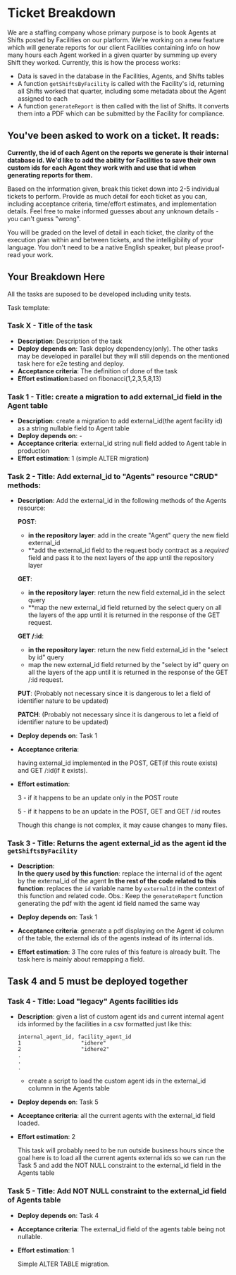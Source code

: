 # Ticket Breakdown
We are a staffing company whose primary purpose is to book Agents at Shifts posted by Facilities on our platform. We're working on a new feature which will generate reports for our client Facilities containing info on how many hours each Agent worked in a given quarter by summing up every Shift they worked. Currently, this is how the process works:

- Data is saved in the database in the Facilities, Agents, and Shifts tables
- A function `getShiftsByFacility` is called with the Facility's id, returning all Shifts worked that quarter, including some metadata about the Agent assigned to each
- A function `generateReport` is then called with the list of Shifts. It converts them into a PDF which can be submitted by the Facility for compliance.

## You've been asked to work on a ticket. It reads:

**Currently, the id of each Agent on the reports we generate is their internal database id. We'd like to add the ability for Facilities to save their own custom ids for each Agent they work with and use that id when generating reports for them.**


Based on the information given, break this ticket down into 2-5 individual tickets to perform. Provide as much detail for each ticket as you can, including acceptance criteria, time/effort estimates, and implementation details. Feel free to make informed guesses about any unknown details - you can't guess "wrong".


You will be graded on the level of detail in each ticket, the clarity of the execution plan within and between tickets, and the intelligibility of your language. You don't need to be a native English speaker, but please proof-read your work.

## Your Breakdown Here

All the tasks are suposed to be developed including unity tests.

Task template:
### Task X - Title of the task
- **Description**: Description of the task
- **Deploy depends on**: Task deploy dependency(only). The other tasks may be developed in parallel but they will still depends on the mentioned task here for e2e testing and deploy.
- **Acceptance criteria**: The definition of done of the task
- **Effort estimation**:based on fibonacci(1,2,3,5,8,13)


### Task 1 - Title: create a migration to add external_id field in the Agent table

- **Description**: create a migration to add external_id(the agent facility id) as a string nullable field to Agent table
- **Deploy depends on**: -
- **Acceptance criteria**: external_id string null field added to Agent table in production
- **Effort estimation**: 1 (simple ALTER migration)

### Task 2 - Title: Add external_id to "Agents" resource "CRUD" methods:
- **Description**: Add the external_id in the following methods of the Agents resource:

    **POST**: 

    - **in the repository layer**: add in the create "Agent" query the new field external_id
    - **add the external_id field to the request body contract as a *required* field and pass it to the next layers of the app until the repository layer

    **GET**:

    - **in the repository layer**: return the new field external_id in the select query
    - **map the new external_id field returned by the select query on all the layers of the app until it is returned in the response of the GET request. 

    **GET /:id**:

    - **in the repository layer**: return the new field external_id in the "select by id" query
    - map the new external_id field returned by the "select by id" query on all the layers of the app until it is returned in the response of the GET /:id request. 

    **PUT**: (Probably not necessary since it is dangerous to let a field of identifier nature to be updated)
       
        
    **PATCH**: (Probably not necessary since it is dangerous to let a field of identifier nature to be updated)
        
       

- **Deploy depends on**: Task 1
- **Acceptance criteria**: 

    having external_id implemented in the POST, GET(if this route exists) and GET /:id(if it exists).

- **Effort estimation**: 

    3 - if it happens to be an update only in the POST route

    5 - if it happens to be an update in the POST, GET and GET /:id routes

    Though this change is not complex, it may cause changes to many files.

### Task 3 - Title: Returns the agent external_id as the agent id the `getShiftsByFacility`

- **Description**:    
    **In the query used by this function**: replace the internal id of the agent by the external_id of the agent 
    **In the rest of the code related to this function**: replaces the `id` variable name by `externalId` in the context of this function and related code.
    Obs.: Keep the `generateReport` function generating the pdf with the agent id field named the same way

- **Deploy depends on**: Task 1
- **Acceptance criteria**: 
    generate a pdf displaying on the Agent id column of the table, the external ids of the agents instead of its internal ids.
- **Effort estimation**: 3
    The core rules of this feature is already built. The task here is mainly about remapping a field. 


## Task 4 and 5 must be deployed together

### Task 4 - Title: Load "legacy" Agents facilities ids
- **Description**:
    given a list of custom agent ids and current internal agent ids informed by the facilities in a csv formatted just like this:

    ```
    internal_agent_id, facility_agent_id
    1                   "idhere"
    2                   "idhere2"
    .
    .
    .
    ```

    - create a script to load the custom agent ids in the external_id columnn in the Agents table
    
- **Deploy depends on**: Task 5
- **Acceptance criteria**: all the current agents with the external_id field loaded.
- **Effort estimation**: 2
    
    This task will probably need to be run outside business hours since the goal here is to load all the current agents external ids so we can run the Task 5 and add the NOT NULL constraint to the external_id field in the Agents table

### Task 5 - Title: Add NOT NULL constraint to the external_id field of Agents table
- **Deploy depends on**: Task 4
- **Acceptance criteria**: The external_id field of the agents table being not nullable.
- **Effort estimation**: 1

    Simple ALTER TABLE migration.